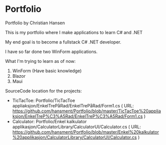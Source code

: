 # Portfolio
Portfolio by Christian Hansen

This is my portfolio where I make applications to learn C# and .NET

My end goal is to become a fullstack C# .NET developer.

I have so far done two WinForm applications.

What I'm trying to learn as of now:

1. WinForm (Have basic knowledge)
2. Blazor
3. Maui


SourceCode location for the projects:

- TicTacToe: Portfolio/TicTacToe appliaksjon/EnkelTrePåRad/EnkelTrePåRad/Form1.cs ( URL: https://github.com/hansment/Portfolio/blob/master/TicTacToe%20appliaksjon/EnkelTreP%C3%A5Rad/EnkelTreP%C3%A5Rad/Form1.cs )
- Calculator: Portfolio/Enkel kalkulator applikasjon/CalculatorLibrary/CalculatorUI/Calculator.cs ( URL: https://github.com/hansment/Portfolio/blob/master/Enkel%20kalkulator%20applikasjon/CalculatorLibrary/CalculatorUI/Calculator.cs )
